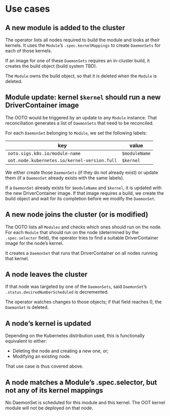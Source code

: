 # Use cases

## A new module is added to the cluster

The operator lists all nodes required to build the module and looks at their kernels. It uses the `Module`’s `.spec.kernelMappings` to create `DaemonSets` for each of those kernels.

If an image for one of these `DaemonSets` requires an in-cluster build, it creates the build object (build system TBD).

The `Module` owns the build object, so that it is deleted when the `Module` is deleted.

## Module update: kernel `$kernel` should run a new DriverContainer image

The OOTO would be triggered by an update to any `Module` instance.
That reconciliation generates a list of `DaemonSets` that need to be reconciled.

For each `DaemonSet` belonging to `Module`, we set the following labels:

| key                                          | value         |
| -------------------------------------------- | ------------- |
| `ooto.sigs.k8s.io/module-name`               | `$moduleName` |
| `oot.node.kubernetes.io/kernel-version.full` | `$kernel`     |

We either create those `DaemonSets` (if they do not already exist) or update them (if a `DaemonSet` already exists with
the same labels).

If a `DaemonSet` already exists for `$moduleName` and `$kernel`, it is updated with the new DriverContainer image.
If that image requires a build, we create the build object and wait for its completion before we modify the `DaemonSet`.

## A new node joins the cluster (or is modified)

The OOTO lists all `Modules` and checks which ones should run on the node.
For each `Module` that should run on the node (determined by the `.spec.selector` field), the operator tries to find a suitable DriverContainer image for the node’s kernel.

It creates a `DaemonSet` that runs that DriverContainer on all nodes running that kernel.

## A node leaves the cluster

If that node was targeted by one of the `DaemonSets`, said `DaemonSet`’s `.status.desiredNumberScheduled` is decremented.

The operator watches changes to those objects; if that field reaches 0, the `DaemonSet` is deleted.

## A node’s kernel is updated

Depending on the Kubernetes distribution used, this is functionally equivalent to either:

- Deleting the node and creating a new one, or;
- Modifying an existing node.

That use case is thus covered above.

## A node matches a Module’s .spec.selector, but not any of its kernel mappings

No DaemonSet is scheduled for this module and this kernel. The OOT kernel module will not be deployed on that node.
